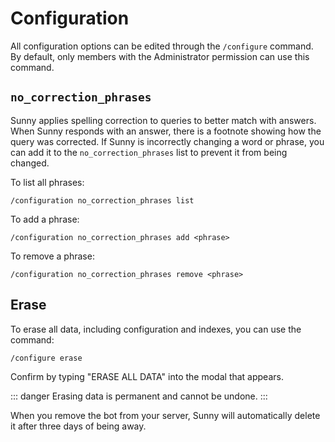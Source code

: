 # Configuration

All configuration options can be edited through the `/configure` command. By default, only members with the Administrator permission can use this command.

## `no_correction_phrases`

Sunny applies spelling correction to queries to better match with answers. When Sunny responds with an answer, there is a footnote showing how the query was corrected. If Sunny is incorrectly changing a word or phrase, you can add it to the `no_correction_phrases` list to prevent it from being changed.

To list all phrases:

```
/configuration no_correction_phrases list
```

To add a phrase:

```
/configuration no_correction_phrases add <phrase>
```

To remove a phrase:

```
/configuration no_correction_phrases remove <phrase>
```

## Erase

To erase all data, including configuration and indexes, you can use the command:

```
/configure erase
```

Confirm by typing "ERASE ALL DATA" into the modal that appears.

::: danger
Erasing data is permanent and cannot be undone.
:::

When you remove the bot from your server, Sunny will automatically delete it after three days of being away.